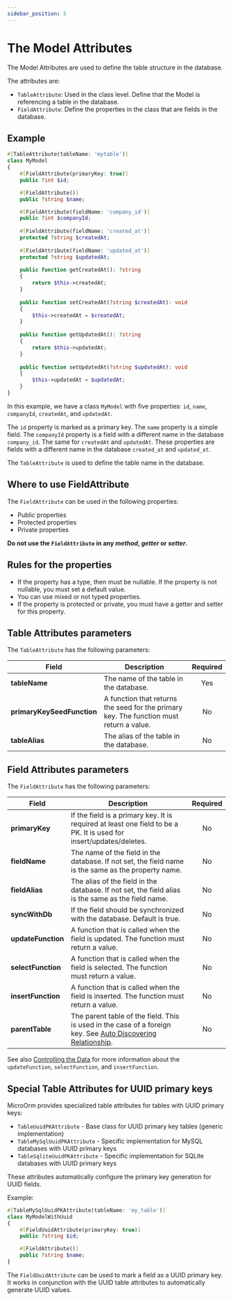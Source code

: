 ```yaml
---
sidebar_position: 5
---
```


# The Model Attributes

The Model Attributes are used to define the table structure in the database. 

The attributes are:

* `TableAttribute`: Used in the class level. Define that the Model is referencing a table in the database.
* `FieldAttribute`: Define the properties in the class that are fields in the database.

## Example

```php
#[TableAttribute(tableName: 'mytable')]
class MyModel
{
    #[FieldAttribute(primaryKey: true)]
    public ?int $id;

    #[FieldAttribute()]
    public ?string $name;

    #[FieldAttribute(fieldName: 'company_id')]
    public ?int $companyId;
    
    #[FieldAttribute(fieldName: 'created_at')]
    protected ?string $createdAt;
    
    #[FieldAttribute(fieldName: 'updated_at')]
    protected ?string $updatedAt;
    
    public function getCreatedAt(): ?string
    {
        return $this->createdAt;
    }
    
    public function setCreatedAt(?string $createdAt): void
    {
        $this->createdAt = $createdAt;
    }
    
    public function getUpdatedAt(): ?string
    {
        return $this->updatedAt;
    }
    
    public function setUpdatedAt(?string $updatedAt): void
    {
        $this->updatedAt = $updatedAt;
    }
}
```

In this example, we have a class `MyModel` with five properties: `id`, `name`, `companyId`, `createdAt`, and `updatedAt`.

The `id` property is marked as a primary key. The `name` property is a simple field. 
The `companyId` property is a field with a different name in the database `company_id`.
The same for `createdAt` and `updatedAt`. These properties are fields with a different name in the database `created_at` and `updated_at`.

The `TableAttribute` is used to define the table name in the database.

## Where to use FieldAttribute

The `FieldAttribute` can be used in the following properties:

* Public properties
* Protected properties
* Private properties

**Do not use the `FieldAttribute` in any _method_, _getter_ or _setter_.**

## Rules for the properties

* If the property has a type, then must be nullable. If the property is not nullable, you must set a default value.
* You can use mixed or not typed properties.
* If the property is protected or private, you must have a getter and setter for this property.

## Table Attributes parameters

The `TableAttribute` has the following parameters:

| Field                      | Description                                                                             | Required |
|----------------------------|-----------------------------------------------------------------------------------------|:--------:|
| **tableName**              | The name of the table in the database.                                                  |   Yes    |
| **primaryKeySeedFunction** | A function that returns the seed for the primary key. The function must return a value. |    No    |
| **tableAlias**             | The alias of the table in the database.                                                 |    No    |

## Field Attributes parameters

The `FieldAttribute` has the following parameters:

| Field              | Description                                                                                                                                      | Required |
|--------------------|--------------------------------------------------------------------------------------------------------------------------------------------------|:--------:|
| **primaryKey**     | If the field is a primary key. It is required at least one field to be a PK.  It is used for insert/updates/deletes.                             |    No    |
| **fieldName**      | The name of the field in the database. If not set, the field name is the same as the property name.                                              |    No    |
| **fieldAlias**     | The alias of the field in the database. If not set, the field alias is the same as the field name.                                               |    No    |
| **syncWithDb**     | If the field should be synchronized with the database. Default is true.                                                                          |    No    |
| **updateFunction** | A function that is called when the field is updated. The function must return a value.                                                           |    No    |
| **selectFunction** | A function that is called when the field is selected. The function must return a value.                                                          |    No    |
| **insertFunction** | A function that is called when the field is inserted. The function must return a value.                                                          |    No    |
| **parentTable**    | The parent table of the field. This is used in the case of a foreign key. See [Auto Discovering Relationship](auto-discovering-relationship.md). |    No    |

See also [Controlling the Data](controlling-the-data.md) for more information about the `updateFunction`,
`selectFunction`, and `insertFunction`.

## Special Table Attributes for UUID primary keys

MicroOrm provides specialized table attributes for tables with UUID primary keys:

* `TableUuidPKAttribute` - Base class for UUID primary key tables (generic implementation)
* `TableMySqlUuidPKAttribute` - Specific implementation for MySQL databases with UUID primary keys
* `TableSqliteUuidPKAttribute` - Specific implementation for SQLite databases with UUID primary keys

These attributes automatically configure the primary key generation for UUID fields.

Example:

```php
#[TableMySqlUuidPKAttribute(tableName: 'my_table')]
class MyModelWithUuid
{
    #[FieldUuidAttribute(primaryKey: true)]
    public ?string $id;

    #[FieldAttribute()]
    public ?string $name;
}
```

The `FieldUuidAttribute` can be used to mark a field as a UUID primary key. It works in conjunction with the UUID table
attributes to automatically generate UUID values.


